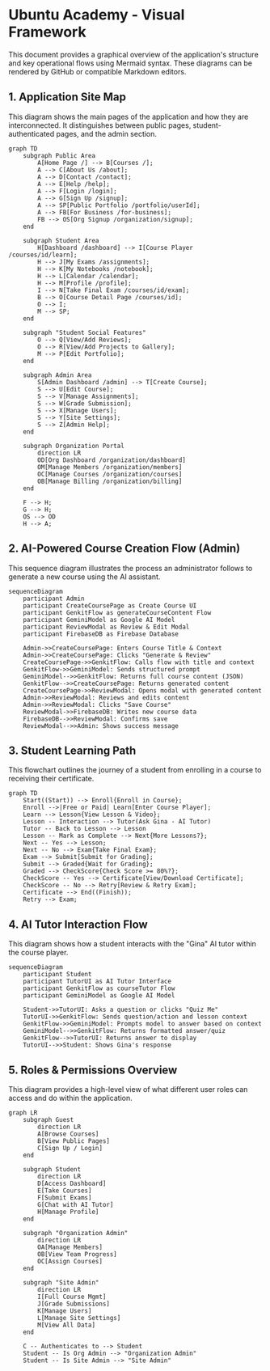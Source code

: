 
# Ubuntu Academy - Visual Framework

This document provides a graphical overview of the application's structure and key operational flows using Mermaid syntax. These diagrams can be rendered by GitHub or compatible Markdown editors.

## 1. Application Site Map

This diagram shows the main pages of the application and how they are interconnected. It distinguishes between public pages, student-authenticated pages, and the admin section.

```mermaid
graph TD
    subgraph Public Area
        A[Home Page /] --> B[Courses /];
        A --> C[About Us /about];
        A --> D[Contact /contact];
        A --> E[Help /help];
        A --> F[Login /login];
        A --> G[Sign Up /signup];
        A --> SP[Public Portfolio /portfolio/userId];
        A --> FB[For Business /for-business];
        FB --> OS[Org Signup /organization/signup];
    end

    subgraph Student Area
        H[Dashboard /dashboard] --> I[Course Player /courses/id/learn];
        H --> J[My Exams /assignments];
        H --> K[My Notebooks /notebook];
        H --> L[Calendar /calendar];
        H --> M[Profile /profile];
        I --> N[Take Final Exam /courses/id/exam];
        B --> O[Course Detail Page /courses/id];
        O --> I;
        M --> SP;
    end

    subgraph "Student Social Features"
        O --> Q[View/Add Reviews];
        O --> R[View/Add Projects to Gallery];
        M --> P[Edit Portfolio];
    end
    
    subgraph Admin Area
        S[Admin Dashboard /admin] --> T[Create Course];
        S --> U[Edit Course];
        S --> V[Manage Assignments];
        S --> W[Grade Submission];
        S --> X[Manage Users];
        S --> Y[Site Settings];
        S --> Z[Admin Help];
    end

    subgraph Organization Portal
        direction LR
        OD[Org Dashboard /organization/dashboard]
        OM[Manage Members /organization/members]
        OC[Manage Courses /organization/courses]
        OB[Manage Billing /organization/billing]
    end

    F --> H;
    G --> H;
    OS --> OD
    H --> A;
```

## 2. AI-Powered Course Creation Flow (Admin)

This sequence diagram illustrates the process an administrator follows to generate a new course using the AI assistant.

```mermaid
sequenceDiagram
    participant Admin
    participant CreateCoursePage as Create Course UI
    participant GenkitFlow as generateCourseContent Flow
    participant GeminiModel as Google AI Model
    participant ReviewModal as Review & Edit Modal
    participant FirebaseDB as Firebase Database

    Admin->>CreateCoursePage: Enters Course Title & Context
    Admin->>CreateCoursePage: Clicks "Generate & Review"
    CreateCoursePage->>GenkitFlow: Calls flow with title and context
    GenkitFlow->>GeminiModel: Sends structured prompt
    GeminiModel-->>GenkitFlow: Returns full course content (JSON)
    GenkitFlow-->>CreateCoursePage: Returns generated content
    CreateCoursePage->>ReviewModal: Opens modal with generated content
    Admin->>ReviewModal: Reviews and edits content
    Admin->>ReviewModal: Clicks "Save Course"
    ReviewModal->>FirebaseDB: Writes new course data
    FirebaseDB-->>ReviewModal: Confirms save
    ReviewModal-->>Admin: Shows success message
```

## 3. Student Learning Path

This flowchart outlines the journey of a student from enrolling in a course to receiving their certificate.

```mermaid
graph TD
    Start((Start)) --> Enroll{Enroll in Course};
    Enroll -->|Free or Paid| Learn[Enter Course Player];
    Learn --> Lesson{View Lesson & Video};
    Lesson -- Interaction --> Tutor(Ask Gina - AI Tutor)
    Tutor -- Back to Lesson --> Lesson
    Lesson -- Mark as Complete --> Next{More Lessons?};
    Next -- Yes --> Lesson;
    Next -- No --> Exam{Take Final Exam};
    Exam --> Submit[Submit for Grading];
    Submit --> Graded{Wait for Grading};
    Graded --> CheckScore{Check Score >= 80%?};
    CheckScore -- Yes --> Certificate[View/Download Certificate];
    CheckScore -- No --> Retry[Review & Retry Exam];
    Certificate --> End((Finish));
    Retry --> Exam;
```

## 4. AI Tutor Interaction Flow

This diagram shows how a student interacts with the "Gina" AI tutor within the course player.

```mermaid
sequenceDiagram
    participant Student
    participant TutorUI as AI Tutor Interface
    participant GenkitFlow as courseTutor Flow
    participant GeminiModel as Google AI Model

    Student->>TutorUI: Asks a question or clicks "Quiz Me"
    TutorUI->>GenkitFlow: Sends question/action and lesson context
    GenkitFlow->>GeminiModel: Prompts model to answer based on context
    GeminiModel-->>GenkitFlow: Returns formatted answer/quiz
    GenkitFlow-->>TutorUI: Returns answer to display
    TutorUI-->>Student: Shows Gina's response
```

## 5. Roles & Permissions Overview

This diagram provides a high-level view of what different user roles can access and do within the application.

```mermaid
graph LR
    subgraph Guest
        direction LR
        A[Browse Courses]
        B[View Public Pages]
        C[Sign Up / Login]
    end

    subgraph Student
        direction LR
        D[Access Dashboard]
        E[Take Courses]
        F[Submit Exams]
        G[Chat with AI Tutor]
        H[Manage Profile]
    end
    
    subgraph "Organization Admin"
        direction LR
        OA[Manage Members]
        OB[View Team Progress]
        OC[Assign Courses]
    end

    subgraph "Site Admin"
        direction LR
        I[Full Course Mgmt]
        J[Grade Submissions]
        K[Manage Users]
        L[Manage Site Settings]
        M[View All Data]
    end

    C -- Authenticates to --> Student
    Student -- Is Org Admin --> "Organization Admin"
    Student -- Is Site Admin --> "Site Admin"
```
